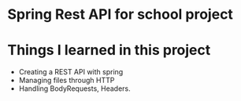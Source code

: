# Spring Rest API for school project

# Things I learned in this project
- Creating a REST API with spring
- Managing files through HTTP
- Handling BodyRequests, Headers.
